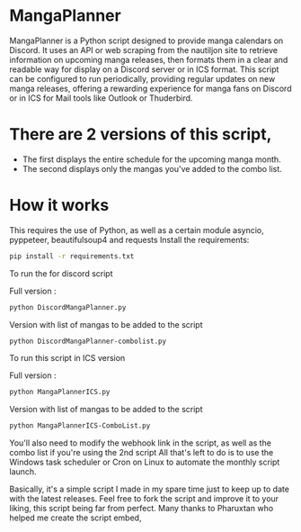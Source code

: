 # MangaPlanner

MangaPlanner is a Python script designed to provide manga calendars on Discord.
It uses an API or web scraping from the nautiljon site to retrieve information on upcoming manga releases, then formats them in a clear and readable way for display on a Discord server or in ICS format. This script can be configured to run periodically, providing regular updates on new manga releases, offering a rewarding experience for manga fans on Discord or in ICS for Mail tools like Outlook or Thuderbird.

# There are 2 versions of this script, 
- The first displays the entire schedule for the upcoming manga month.
- The second displays only the mangas you've added to the combo list.

# How it works
This requires the use of Python, as well as a certain module asyncio, pyppeteer, beautifulsoup4 and requests
Install the requirements:

```sh
pip install -r requirements.txt
```

To run the for discord script

Full version :

```sh
python DiscordMangaPlanner.py
```

Version with list of mangas to be added to the script

```sh
python DiscordMangaPlanner-combolist.py
```

To run this script in ICS version

Full version :

```sh
python MangaPlannerICS.py
```

Version with list of mangas to be added to the script

```sh
python MangaPlannerICS-ComboList.py
```

You'll also need to modify the webhook link in the script, as well as the combo list if you're using the 2nd script
All that's left to do is to use the Windows task scheduler or Cron on Linux to automate the monthly script launch.

Basically, it's a simple script I made in my spare time just to keep up to date with the latest releases. Feel free to fork the script and improve it to your liking, this script being far from perfect.
Many thanks to Pharuxtan who helped me create the script embed,
